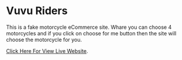# Vuvu Riders
This is a fake motorcycle eCommerce site. Whare you can choose 4 motorcycles and if you click on choose for me button then the site will choose the motorcycle for you.

[Click Here For View Live Website](https://vuvuriders.netlify.app/).